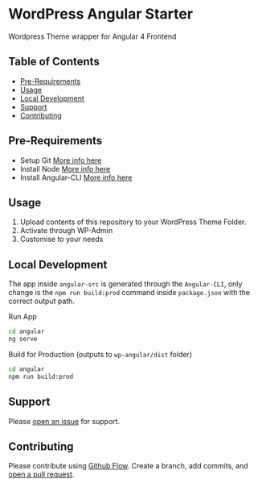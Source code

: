 # WordPress Angular Starter

Wordpress Theme wrapper for Angular 4 Frontend

## Table of Contents

- [Pre-Requirements](#pre-requirements)
- [Usage](#usage)
- [Local Development](#local-development)
- [Support](#support)
- [Contributing](#contributing)

## Pre-Requirements
- Setup Git [More info here](https://git-scm.com/)
- Install Node [More info here](https://docs.npmjs.com/getting-started/installing-node)
- Install Angular-CLI [More info here](https://www.npmjs.com/package/@angular/cli/tutorial)

## Usage
1. Upload contents of this repository to your WordPress Theme Folder. 
2. Activate through WP-Admin
3. Customise to your needs


## Local Development
The app inside `angular-src` is generated through the `Angular-CLI`, only change is the `npm run build:prod` command inside `package.json` with the correct output path.

Run App

```sh
cd angular
ng serve
```

Build for Production (outputs to `wp-angular/dist` folder)

```sh
cd angular
npm run build:prod
```

## Support

Please [open an issue](https://github.com/readymate/wp-angular/issues/new) for support.

## Contributing

Please contribute using [Github Flow](https://guides.github.com/introduction/flow/). Create a branch, add commits, and [open a pull request](https://github.com/readymate/wp-angular/compare/).
